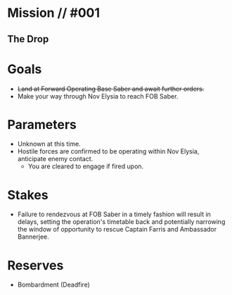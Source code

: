# Mission // #001
## The Drop
# Goals
- ~~Land at Forward Operating Base Saber and await further orders.~~
- Make your way through Nov Elysia to reach FOB Saber.
  
# Parameters
- Unknown at this time.
- Hostile forces are confirmed to be operating within Nov Elysia, anticipate enemy contact.
  - You are cleared to engage if fired upon.

# Stakes
- Failure to rendezvous at FOB Saber in a timely fashion will result in delays, setting the operation's timetable back and potentially narrowing the window of opportunity to rescue Captain Farris and Ambassador Bannerjee.

# Reserves
- Bombardment (Deadfire)
